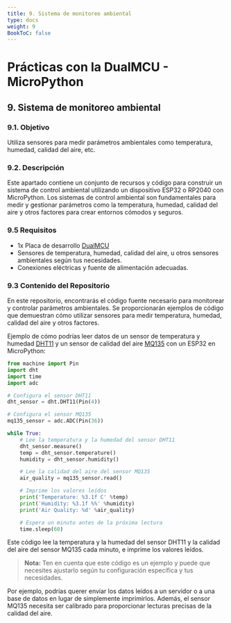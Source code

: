 ```yaml
---
title: 9. Sistema de monitoreo ambiental
type: docs
weight: 9
BookToC: false
---
```


# Prácticas con la DualMCU - MicroPython

## 9. Sistema de monitoreo ambiental 
### 9.1. Objetivo
Utiliza sensores para medir parámetros ambientales como temperatura, humedad, calidad del aire, etc. 
### 9.2. Descripción
Este apartado contiene un conjunto de recursos y código para construir un sistema de control ambiental utilizando un dispositivo ESP32 o RP2040 con MicroPython. Los sistemas de control ambiental son fundamentales para medir y gestionar parámetros como la temperatura, humedad, calidad del aire y otros factores para crear entornos cómodos y seguros.

### 9.5 Requisitos
+  1x Placa de desarrollo [DualMCU](https://uelectronics.com/producto/unit-dualmcu-esp32-rp2040-tarjeta-de-desarrollo/)
+ Sensores de temperatura, humedad, calidad del aire, u otros sensores ambientales según tus necesidades.
+ Conexiones eléctricas y fuente de alimentación adecuadas.


### 9.3 Contenido del Repositorio
En este repositorio, encontrarás el código fuente necesario para monitorear y controlar parámetros ambientales. Se proporcionarán ejemplos de código que demuestran cómo utilizar sensores para medir temperatura, humedad, calidad del aire y otros factores.

Ejemplo de cómo podrías leer datos de un sensor de temperatura y humedad [DHT11](https://uelectronics.com/producto/modulo-ky-015-sensor-de-temperatura-y-humedad/) y un sensor de calidad del aire [MQ135](https://uelectronics.com/producto/mq-135-modulo-detector-de-calidad-de-aire/) con un ESP32 en MicroPython:

```python
from machine import Pin
import dht
import time
import adc

# Configura el sensor DHT11
dht_sensor = dht.DHT11(Pin(4))

# Configura el sensor MQ135
mq135_sensor = adc.ADC(Pin(36))

while True:
    # Lee la temperatura y la humedad del sensor DHT11
    dht_sensor.measure()
    temp = dht_sensor.temperature()
    humidity = dht_sensor.humidity()

    # Lee la calidad del aire del sensor MQ135
    air_quality = mq135_sensor.read()

    # Imprime los valores leídos
    print('Temperature: %3.1f C' %temp)
    print('Humidity: %3.1f %%' %humidity)
    print('Air Quality: %d' %air_quality)

    # Espera un minuto antes de la próxima lectura
    time.sleep(60)
```

Este código lee la temperatura y la humedad del sensor DHT11 y la calidad del aire del sensor MQ135 cada minuto, e imprime los valores leídos.


> **Nota:** Ten en cuenta que este código es un ejemplo y puede que necesites ajustarlo según tu configuración específica y tus necesidades.

Por ejemplo, podrías querer enviar los datos leídos a un servidor o a una base de datos en lugar de simplemente imprimirlos. Además, el sensor MQ135 necesita ser calibrado para proporcionar lecturas precisas de la calidad del aire.



